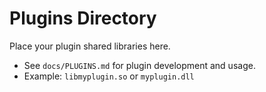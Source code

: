 # Plugins Directory

Place your plugin shared libraries here.

- See `docs/PLUGINS.md` for plugin development and usage.
- Example: `libmyplugin.so` or `myplugin.dll` 
